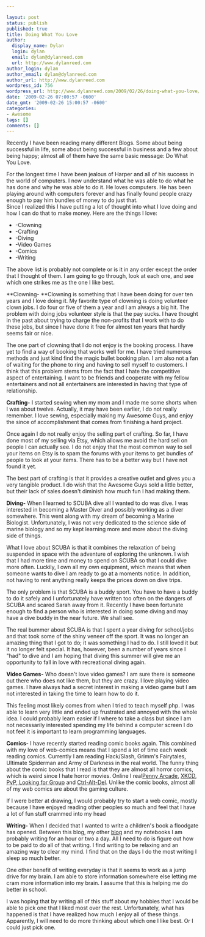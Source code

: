 ```yaml
---

layout: post
status: publish
published: true
title: Doing What You Love
author:
  display_name: Dylan
  login: dylan
  email: dylan@dylanreed.com
  url: http://www.dylanreed.com
author_login: dylan
author_email: dylan@dylanreed.com
author_url: http://www.dylanreed.com
wordpress_id: 756
wordpress_url: http://www.dylanreed.com/2009/02/26/doing-what-you-love/
date: '2009-02-26 07:00:57 -0600'
date_gmt: '2009-02-26 15:00:57 -0600'
categories:
- Awesome
tags: []
comments: []
---
```


Recently I have been reading many different Blogs. Some about being successful in life, some about being successful in business and a few about being happy; almost all of them have the same basic message: Do What You Love.

For the longest time I have been jealous of Harper and all of his success in the world of computers. I now understand what he was able to do what he has done and why he was able to do it. He loves computers. He has been playing around with computers forever and has finally found people crazy enough to pay him bundles of money to do just that.  
Since I realized this I have putting a lot of thought into what I love doing and how I can do that to make money. Here are the things I love:

  * -Clowning
  * -Crafting
  * -Diving
  * -Video Games
  * -Comics
  * -Writing
  


  


The above list is probably not complete or is it in any order except the order that I thought of them. I am going to go through, look at each one, and see which one strikes me as the one I like best.

**Clowning- **Clowning is something that I have been doing for over ten years and I love doing it. My favorite type of clowning is doing volunteer clown jobs. I do four or five of them a year and I am always a big hit. The problem with doing jobs volunteer style is that the pay sucks. I have thought in the past about trying to charge the non-profits that I work with to do these jobs, but since I have done it free for almost ten years that hardly seems fair or nice.

The one part of clowning that I do not enjoy is the booking process. I have yet to find a way of booking that works well for me. I have tried numerous methods and just kind find the magic bullet booking plan. I am also not a fan of waiting for the phone to ring and having to sell myself to customers. I think that this problem stems from the fact that I hate the competitive aspect of entertaining. I want to be friends and cooperate with my fellow entertainers and not all entertainers are interested in having that type of relationship.

**Crafting-** I started sewing when my mom and I made me some shorts when I was about twelve. Actually, it may have been earlier, I do not really remember. I love sewing, especially making my Awesome Guys, and enjoy the since of accomplishment that comes from finishing a hard project.

Once again I do not really enjoy the selling part of crafting. So far, I have done most of my selling via Etsy, which allows me avoid the hard sell on people I can actually see. I do not enjoy that the most common way to sell your items on Etsy is to spam the forums with your items to get bundles of people to look at your items. There has to be a better way but I have not found it yet.

The best part of crafting is that it provides a creative outlet and gives you a very tangible product. I do wish that the Awesome Guys sold a little better, but their lack of sales doesn't diminish how much fun I had making them.

**Diving-** When I learned to SCUBA dive all I wanted to do was dive. I was interested in becoming a Master Diver and possibly working as a diver somewhere. This went along with my dream of becoming a Marine Biologist. Unfortunately, I was not very dedicated to the science side of marine biology and so my kept learning more and more about the diving side of things.

What I love about SCUBA is that it combines the relaxation of being suspended in space with the adventure of exploring the unknown. I wish that I had more time and money to spend on SCUBA so that I could dive more often. Luckily, I own all my own equipment, which means that when someone wants to dive I am ready to go at a moments notice. In addition, not having to rent anything really keeps the prices down on dive trips.

The only problem is that SCUBA is a buddy sport. You have to have a buddy to do it safely and I unfortunately have written too often on the dangers of SCUBA and scared Sarah away from it. Recently I have been fortunate enough to find a person who is interested in doing some diving and may have a dive buddy in the near future. We shall see.

The real bummer about SCUBA is that I spent a year diving for school/jobs and that took some of the shiny veneer off the sport. It was no longer an amazing thing that I got to do; it was something I had to do. I still loved it but it no longer felt special. It has, however, been a number of years since I "had" to dive and I am hoping that diving this summer will give me an opportunity to fall in love with recreational diving again.

**Video Games-** Who doesn't love video games? I am sure there is someone out there who does not like them, but they are crazy. I love playing video games. I have always had a secret interest in making a video game but I am not interested in taking the time to learn how to do it.

This feeling most likely comes from when I tried to teach myself php. I was able to learn very little and ended up frustrated and annoyed with the whole idea. I could probably learn easier if I where to take a class but since I am not necessarily interested spending my life behind a computer screen I do not feel it is important to learn programming languages.

**Comics-** I have recently started reading comic books again. This combined with my love of web-comics means that I spend a lot of time each week reading comics. Currently I am reading Hack/Slash, Grimm's Fairytales, Ultimate Spiderman and Army of Darkness in the real world. The funny thing about the comic books that I read is that they are almost all horror comics, which is weird since I hate horror movies. Online I real[Penny Arcade][1], [XKCD][2], [PvP][3],[ Looking for Group][4] and [Ctrl-Alt-Del][5]. Unlike the comic books, almost all of my web comics are about the gaming culture.

   [1]: http://www.penny-arcade.com/comic/
   [2]: http://xkcd.com/
   [3]: http://www.pvponline.com/
   [4]: http://www.lfgcomic.com/page/latest
   [5]: http://cad-comic.com/comic.php

If I were better at drawing, I would probably try to start a web comic, mostly because I have enjoyed reading other peoples so much and feel that I have a lot of fun stuff crammed into my head

**Writing-** When I decided that I wanted to write a children's book a floodgate has opened. Between this blog, my other [blog][6] and my notebooks I am probably writing for an hour or two a day. All I need to do is figure out how to be paid to do all of that writing. I find writing to be relaxing and an amazing way to clear my mind. I find that on the days I do the most writing I sleep so much better.

   [6]: http://clownusability.com/

One other benefit of writing everyday is that it seems to work as a jump drive for my brain. I am able to store information somewhere else letting me cram more information into my brain. I assume that this is helping me do better in school.

I was hoping that by writing all of this stuff about my hobbies that I would be able to pick one that I liked most over the rest. Unfortunately, what has happened is that I have realized how much I enjoy all of these things. Apparently, I will need to do more thinking about which one I like best. Or I could just pick one.

 

